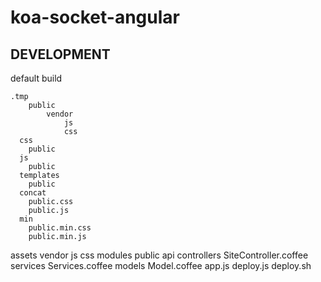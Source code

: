 # koa-socket-angular

## DEVELOPMENT
default build

	.tmp
		public
			vendor
				js
				css
      css
        public
      js
        public
      templates
        public
      concat
        public.css
        public.js
      min
        public.min.css
        public.min.js

  assets
    vendor
      js
      css
    modules
      public
  api
    controllers
      SiteController.coffee
    services
      Services.coffee
    models
      Model.coffee
  app.js
  deploy.js
  deploy.sh